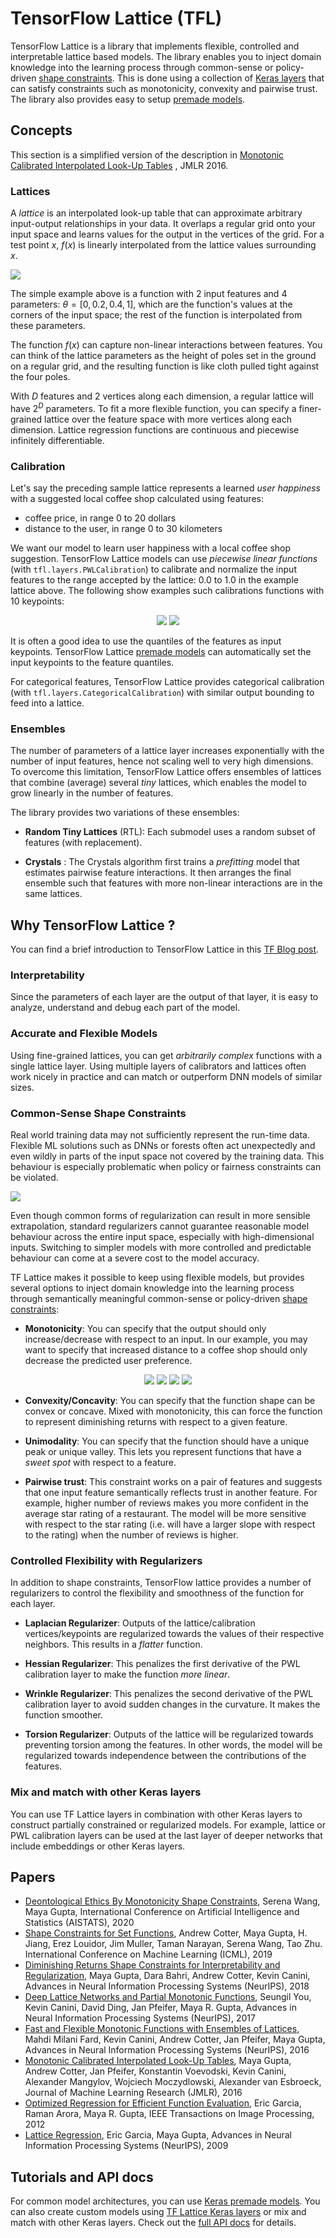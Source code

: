 # TensorFlow Lattice (TFL)

TensorFlow Lattice is a library that implements flexible, controlled and
interpretable lattice based models. The library enables you to inject domain
knowledge into the learning process through common-sense or policy-driven
[shape constraints](tutorials/shape_constraints.ipynb). This is done using a
collection of [Keras layers](tutorials/keras_layers.ipynb) that can satisfy
constraints such as monotonicity, convexity and pairwise trust. The library also
provides easy to setup [premade models](tutorials/premade_models.ipynb).

## Concepts

This section is a simplified version of the description in
[Monotonic Calibrated Interpolated Look-Up Tables](http://jmlr.org/papers/v17/15-243.html)
, JMLR 2016.

### Lattices

A *lattice* is an interpolated look-up table that can approximate arbitrary
input-output relationships in your data. It overlaps a regular grid onto your
input space and learns values for the output in the vertices of the grid. For a
test point $x$, $f(x)$ is linearly interpolated from the lattice values
surrounding $x$.

<img src="images/2d_lattice.png" style="display:block; margin:auto;">

The simple example above is a function with 2 input features and 4 parameters:
$\theta=[0, 0.2, 0.4, 1]$, which are the function's values at the corners of the
input space; the rest of the function is interpolated from these parameters.

The function $f(x)$ can capture non-linear interactions between features. You
can think of the lattice parameters as the height of poles set in the ground on
a regular grid, and the resulting function is like cloth pulled tight against
the four poles.

With $D$ features and 2 vertices along each dimension, a regular lattice will
have $2^D$ parameters. To fit a more flexible function, you can specify a
finer-grained lattice over the feature space with more vertices along each
dimension. Lattice regression functions are continuous and piecewise infinitely
differentiable.

### Calibration

Let's say the preceding sample lattice represents a learned *user happiness*
with a suggested local coffee shop calculated using features:

*   coffee price, in range 0 to 20 dollars
*   distance to the user, in range 0 to 30 kilometers

We want our model to learn user happiness with a local coffee shop suggestion.
TensorFlow Lattice models can use *piecewise linear functions* (with
`tfl.layers.PWLCalibration`) to calibrate and normalize the input features to
the range accepted by the lattice: 0.0 to 1.0 in the example lattice above. The
following show examples such calibrations functions with 10 keypoints:

<p align="center">
<img src="images/pwl_calibration_distance.png">
<img src="images/pwl_calibration_price.png">
</p>

It is often a good idea to use the quantiles of the features as input keypoints.
TensorFlow Lattice [premade models](tutorials/premade_models.ipynb) can
automatically set the input keypoints to the feature quantiles.

For categorical features, TensorFlow Lattice provides categorical calibration
(with `tfl.layers.CategoricalCalibration`) with similar output bounding to feed
into a lattice.

### Ensembles

The number of parameters of a lattice layer increases exponentially with the
number of input features, hence not scaling well to very high dimensions. To
overcome this limitation, TensorFlow Lattice offers ensembles of lattices that
combine (average) several *tiny* lattices, which enables the model to grow
linearly in the number of features.

The library provides two variations of these ensembles:

*   **Random Tiny Lattices** (RTL): Each submodel uses a random subset of
    features (with replacement).

*   **Crystals** : The Crystals algorithm first trains a *prefitting* model that
    estimates pairwise feature interactions. It then arranges the final ensemble
    such that features with more non-linear interactions are in the same
    lattices.

## Why TensorFlow Lattice ?

You can find a brief introduction to TensorFlow Lattice in this
[TF Blog post](https://blog.tensorflow.org/2020/02/tensorflow-lattice-flexible-controlled-and-interpretable-ML.html).

### Interpretability

Since the parameters of each layer are the output of that layer, it is easy to
analyze, understand and debug each part of the model.

### Accurate and Flexible Models

Using fine-grained lattices, you can get *arbitrarily complex* functions with a
single lattice layer. Using multiple layers of calibrators and lattices often
work nicely in practice and can match or outperform DNN models of similar sizes.

### Common-Sense Shape Constraints

Real world training data may not sufficiently represent the run-time data.
Flexible ML solutions such as DNNs or forests often act unexpectedly and even
wildly in parts of the input space not covered by the training data. This
behaviour is especially problematic when policy or fairness constraints can be
violated.

<img src="images/model_comparison.png" style="display:block; margin:auto;">

Even though common forms of regularization can result in more sensible
extrapolation, standard regularizers cannot guarantee reasonable model behaviour
across the entire input space, especially with high-dimensional inputs.
Switching to simpler models with more controlled and predictable behaviour can
come at a severe cost to the model accuracy.

TF Lattice makes it possible to keep using flexible models, but provides several
options to inject domain knowledge into the learning process through
semantically meaningful common-sense or policy-driven
[shape constraints](tutorials/shape_constraints.ipynb):

*   **Monotonicity**: You can specify that the output should only
    increase/decrease with respect to an input. In our example, you may want to
    specify that increased distance to a coffee shop should only decrease the
    predicted user preference.

<p align="center">
<img src="images/linear_fit.png">
<img src="images/flexible_fit.png">
<img src="images/regularized_fit.png">
<img src="images/monotonic_fit.png">
</p>

*   **Convexity/Concavity**: You can specify that the function shape can be
    convex or concave. Mixed with monotonicity, this can force the function to
    represent diminishing returns with respect to a given feature.

*   **Unimodality**: You can specify that the function should have a unique peak
    or unique valley. This lets you represent functions that have a *sweet spot*
    with respect to a feature.

*   **Pairwise trust**: This constraint works on a pair of features and suggests
    that one input feature semantically reflects trust in another feature. For
    example, higher number of reviews makes you more confident in the average
    star rating of a restaurant. The model will be more sensitive with respect
    to the star rating (i.e. will have a larger slope with respect to the
    rating) when the number of reviews is higher.

### Controlled Flexibility with Regularizers

In addition to shape constraints, TensorFlow lattice provides a number of
regularizers to control the flexibility and smoothness of the function for each
layer.

*   **Laplacian Regularizer**: Outputs of the lattice/calibration
    vertices/keypoints are regularized towards the values of their respective
    neighbors. This results in a *flatter* function.

*   **Hessian Regularizer**: This penalizes the first derivative of the PWL
    calibration layer to make the function *more linear*.

*   **Wrinkle Regularizer**: This penalizes the second derivative of the PWL
    calibration layer to avoid sudden changes in the curvature. It makes the
    function smoother.

*   **Torsion Regularizer**: Outputs of the lattice will be regularized towards
    preventing torsion among the features. In other words, the model will be
    regularized towards independence between the contributions of the features.

### Mix and match with other Keras layers

You can use TF Lattice layers in combination with other Keras layers to
construct partially constrained or regularized models. For example, lattice or
PWL calibration layers can be used at the last layer of deeper networks that
include embeddings or other Keras layers.

## Papers

*   [Deontological Ethics By Monotonicity Shape Constraints](https://arxiv.org/abs/2001.11990),
    Serena Wang, Maya Gupta, International Conference on Artificial Intelligence
    and Statistics (AISTATS), 2020
*   [Shape Constraints for Set Functions](http://proceedings.mlr.press/v97/cotter19a.html),
    Andrew Cotter, Maya Gupta, H. Jiang, Erez Louidor, Jim Muller, Taman
    Narayan, Serena Wang, Tao Zhu. International Conference on Machine Learning
    (ICML), 2019
*   [Diminishing Returns Shape Constraints for Interpretability and
    Regularization](https://papers.nips.cc/paper/7916-diminishing-returns-shape-constraints-for-interpretability-and-regularization),
    Maya Gupta, Dara Bahri, Andrew Cotter, Kevin Canini, Advances in Neural
    Information Processing Systems (NeurIPS), 2018
*   [Deep Lattice Networks and Partial Monotonic Functions](https://research.google.com/pubs/pub46327.html),
    Seungil You, Kevin Canini, David Ding, Jan Pfeifer, Maya R. Gupta, Advances
    in Neural Information Processing Systems (NeurIPS), 2017
*   [Fast and Flexible Monotonic Functions with Ensembles of Lattices](https://papers.nips.cc/paper/6377-fast-and-flexible-monotonic-functions-with-ensembles-of-lattices),
    Mahdi Milani Fard, Kevin Canini, Andrew Cotter, Jan Pfeifer, Maya Gupta,
    Advances in Neural Information Processing Systems (NeurIPS), 2016
*   [Monotonic Calibrated Interpolated Look-Up Tables](http://jmlr.org/papers/v17/15-243.html),
    Maya Gupta, Andrew Cotter, Jan Pfeifer, Konstantin Voevodski, Kevin Canini,
    Alexander Mangylov, Wojciech Moczydlowski, Alexander van Esbroeck, Journal
    of Machine Learning Research (JMLR), 2016
*   [Optimized Regression for Efficient Function Evaluation](http://ieeexplore.ieee.org/document/6203580/),
    Eric Garcia, Raman Arora, Maya R. Gupta, IEEE Transactions on Image
    Processing, 2012
*   [Lattice Regression](https://papers.nips.cc/paper/3694-lattice-regression),
    Eric Garcia, Maya Gupta, Advances in Neural Information Processing Systems
    (NeurIPS), 2009

## Tutorials and API docs

For common model architectures, you can use
[Keras premade models](tutorials/premade_models.ipynb). You can also create
custom models using [TF Lattice Keras layers](tutorials/keras_layers.ipynb) or
mix and match with other Keras layers. Check out the
[full API docs](https://www.tensorflow.org/lattice/api_docs/python/tfl) for
details.
